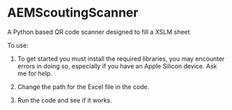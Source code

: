 # AEMScoutingScanner
A Python based QR code scanner designed to fill a XSLM sheet


To use: 

  1. To get started you must install the required libraries, you may encounter  errors in doing so, especially if you have an Apple Silicon device. Ask me for help.

  2. Change the path for the Excel file in the code.

  3. Run the code and see if it works. 


